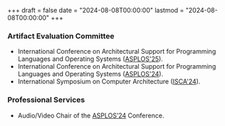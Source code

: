 +++
draft = false
date = "2024-08-08T00:00:00"
lastmod = "2024-08-08T00:00:00"
+++

### Artifact Evaluation Committee
- International Conference on Architectural Support for Programming Languages and Operating Systems ([ASPLOS'25](https://www.asplos-conference.org/asplos2025/)).
- International Conference on Architectural Support for Programming Languages and Operating Systems ([ASPLOS'24](https://www.asplos-conference.org/asplos2024/committees/index.html#organizing-committee)).
- International Symposium on Computer Architecture ([ISCA'24](https://iscaconf.org/isca2024/)).

### Professional Services
- Audio/Video Chair of the [ASPLOS’24](https://www.asplos-conference.org/asplos2024/) Conference.



<!-- ### Reviewer
- Conferences: CGO’25, MICRO’25, ISPASS’24, PPOPP’24, MICRO’23, ICDCS’23, ACM ICS’23, ISPASS’23, ICDCS’22, ISPASS’22, CGO’20, MICRO’20, PACT’20.
- Journals: CAL’23, TACO’23, IEEE Transaction on Computers’23, Parallel Computing’23.
 -->
